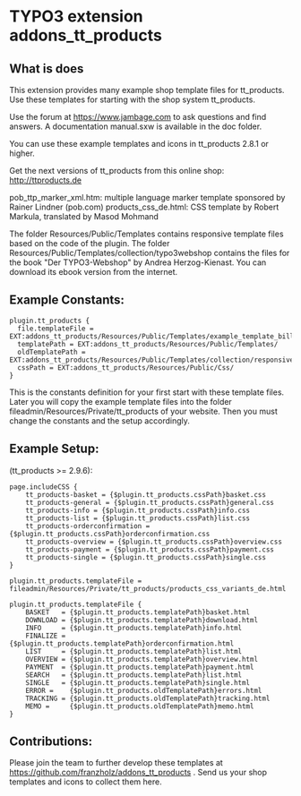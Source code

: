 # TYPO3 extension addons_tt_products

## What is does

This extension provides many example shop template files for tt_products. 
Use these templates for starting with the shop system tt_products.

Use the forum at https://www.jambage.com to ask questions and find answers.
A documentation manual.sxw is available in the doc folder.

You can use these example templates and icons in tt_products 2.8.1 or higher.

Get the next versions of tt_products from this online shop:
http://ttproducts.de

pob_ttp_marker_xml.htm: multiple language marker template sponsored by Rainer Lindner (pob.com)
products_css_de.html: CSS template by Robert Markula, translated by Masod Mohmand

The folder Resources/Public/Templates contains responsive template files based on the code of the plugin.
The folder Resources/Public/Templates/collection/typo3webshop contains the files for the book "Der TYPO3-Webshop" by Andrea Herzog-Kienast. You can download its ebook version from the internet.


## Example Constants:

    plugin.tt_products {
      file.templateFile = EXT:addons_tt_products/Resources/Public/Templates/example_template_bill_de.tmpl
      templatePath = EXT:addons_tt_products/Resources/Public/Templates/
      oldTemplatePath = EXT:addons_tt_products/Resources/Public/Templates/collection/responsive/
      cssPath = EXT:addons_tt_products/Resources/Public/Css/
    }

This is the constants definition for your first start with these template files. Later you will copy the example template files into the folder fileadmin/Resources/Private/tt_products of your website. Then you must change the constants and the setup accordingly.

## Example Setup:

(tt_products >= 2.9.6):

    page.includeCSS {
        tt_products-basket = {$plugin.tt_products.cssPath}basket.css
        tt_products-general = {$plugin.tt_products.cssPath}general.css
        tt_products-info = {$plugin.tt_products.cssPath}info.css
        tt_products-list = {$plugin.tt_products.cssPath}list.css
        tt_products-orderconfirmation = {$plugin.tt_products.cssPath}orderconfirmation.css
        tt_products-overview = {$plugin.tt_products.cssPath}overview.css
        tt_products-payment = {$plugin.tt_products.cssPath}payment.css
        tt_products-single = {$plugin.tt_products.cssPath}single.css
    }

    plugin.tt_products.templateFile = fileadmin/Resources/Private/tt_products/products_css_variants_de.html

    plugin.tt_products.templateFile {
        BASKET   = {$plugin.tt_products.templatePath}basket.html
        DOWNLOAD = {$plugin.tt_products.templatePath}download.html
        INFO     = {$plugin.tt_products.templatePath}info.html
        FINALIZE = {$plugin.tt_products.templatePath}orderconfirmation.html
        LIST     = {$plugin.tt_products.templatePath}list.html
        OVERVIEW = {$plugin.tt_products.templatePath}overview.html
        PAYMENT  = {$plugin.tt_products.templatePath}payment.html
        SEARCH   = {$plugin.tt_products.templatePath}list.html
        SINGLE   = {$plugin.tt_products.templatePath}single.html
        ERROR =    {$plugin.tt_products.oldTemplatePath}errors.html
        TRACKING = {$plugin.tt_products.oldTemplatePath}tracking.html
        MEMO =     {$plugin.tt_products.oldTemplatePath}memo.html
    }

## Contributions:

Please join the team to further develop these templates at https://github.com/franzholz/addons_tt_products .
Send us your shop templates and icons to collect them here.



